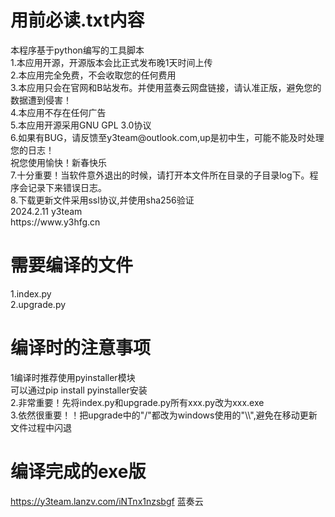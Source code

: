 #  用前必读.txt内容
<p>本程序基于python编写的工具脚本<br>
1.本应用开源，开源版本会比正式发布晚1天时间上传<br>
2.本应用完全免费，不会收取您的任何费用<br>
3.本应用只会在官网和B站发布。并使用蓝奏云网盘链接，请认准正版，避免您的数据遭到侵害！<br>
4.本应用不存在任何广告<br>
5.本应用开源采用GNU GPL 3.0协议<br>
6.如果有BUG，请反馈至y3team@outlook.com,up是初中生，可能不能及时处理您的日志！<br>
祝您使用愉快！新春快乐<br>
7.十分重要！当软件意外退出的时候，请打开本文件所在目录的子目录log下。程序会记录下来错误日志。<br>
8.下载更新文件采用ssl协议,并使用sha256验证<br>
2024.2.11 y3team<br>
https://www.y3hfg.cn
</p>

# 需要编译的文件
<p>
1.index.py<br>
2.upgrade.py
</p>

# 编译时的注意事项
<p>
  1编译时推荐使用pyinstaller模块<br>
  可以通过pip install pyinstaller安装<br>
  2.非常重要！先将index.py和upgrade.py所有xxx.py改为xxx.exe<br>
  3.依然很重要！！把upgrade中的"/"都改为windows使用的"\\",避免在移动更新文件过程中闪退
</p>

# 编译完成的exe版
https://y3team.lanzv.com/iNTnx1nzsbgf 蓝奏云

